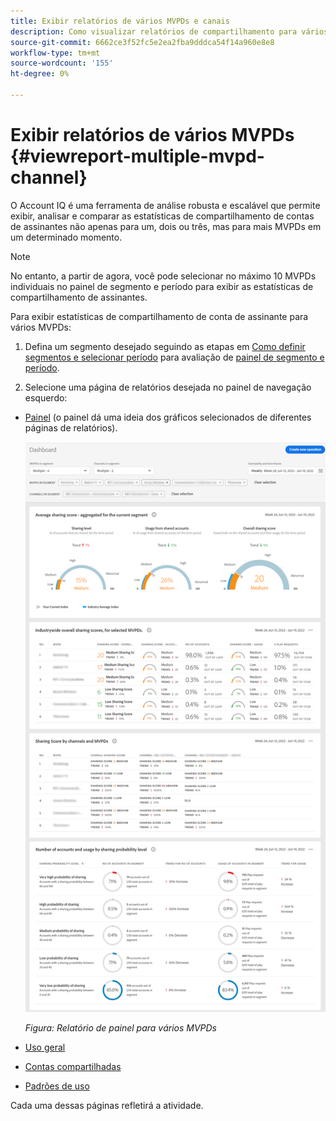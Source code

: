 ```yaml
---
title: Exibir relatórios de vários MVPDs e canais
description: Como visualizar relatórios de compartilhamento para vários MVPDs e vários canais de programador.
source-git-commit: 6662ce3f52fc5e2ea2fba9dddca54f14a960e8e8
workflow-type: tm+mt
source-wordcount: '155'
ht-degree: 0%

---
```



# Exibir relatórios de vários MVPDs <!--and channel programmers--> {#viewreport-multiple-mvpd-channel}

O Account IQ é uma ferramenta de análise robusta e escalável que permite exibir, analisar e comparar as estatísticas de compartilhamento de contas de assinantes não apenas para um, dois ou três, mas para mais MVPDs em um determinado momento.

>[!NOTE]
>
>No entanto, a partir de agora, você pode selecionar no máximo 10 MVPDs individuais no painel de segmento e período para exibir as estatísticas de compartilhamento de assinantes.

Para exibir estatísticas de compartilhamento de conta de assinante para vários MVPDs:

1. Defina um segmento desejado seguindo as etapas em [Como definir segmentos e selecionar período](/help/AccountIQ/howto-select-segment-timeframe.md) para avaliação de [painel de segmento e período](/help/AccountIQ/segments-timeframe.md).

1. Selecione uma página de relatórios desejada no painel de navegação esquerdo:

* [Painel](/help/AccountIQ/dashboard.md) (o painel dá uma ideia dos gráficos selecionados de diferentes páginas de relatórios).

   ![](assets/mult-mvpds-dashboard.png)

   *Figura: Relatório de painel para vários MVPDs*

* [Uso geral](/help/AccountIQ/general-usage-reports.md)

* [Contas compartilhadas](/help/AccountIQ/shared-acc-reports.md)

* [Padrões de uso](/help/AccountIQ/usage-patterns.md)

Cada uma dessas páginas refletirá a atividade.